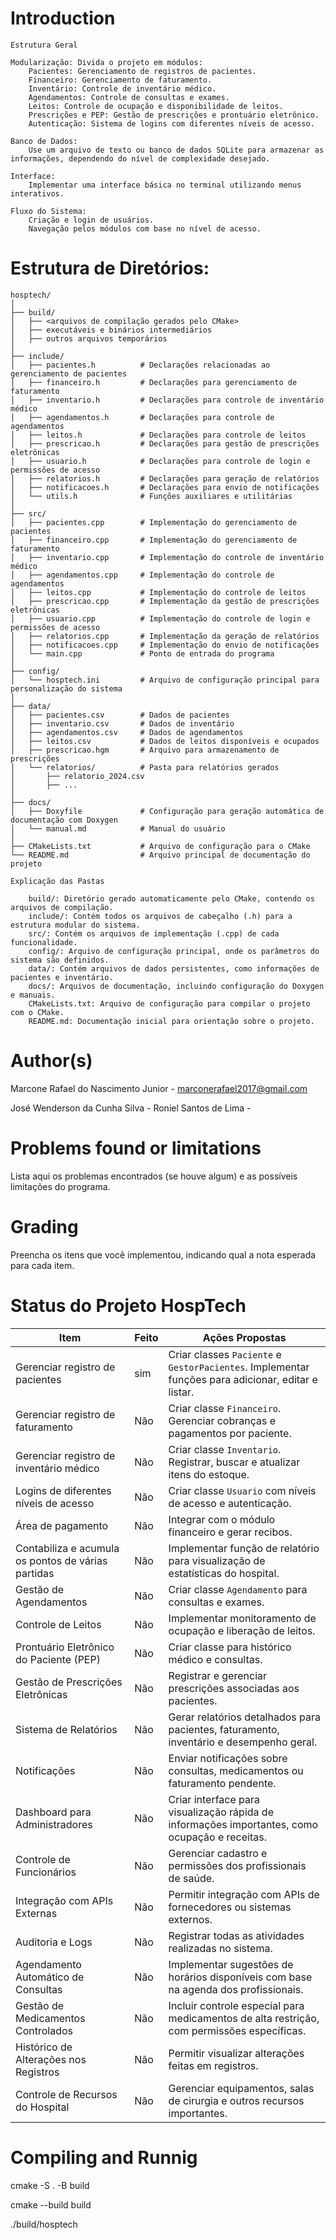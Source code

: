 # Introduction
    Estrutura Geral

    Modularização: Divida o projeto em módulos:
        Pacientes: Gerenciamento de registros de pacientes.
        Financeiro: Gerenciamento de faturamento.
        Inventário: Controle de inventário médico.
        Agendamentos: Controle de consultas e exames.
        Leitos: Controle de ocupação e disponibilidade de leitos.
        Prescrições e PEP: Gestão de prescrições e prontuário eletrônico.
        Autenticação: Sistema de logins com diferentes níveis de acesso.

    Banco de Dados:
        Use um arquivo de texto ou banco de dados SQLite para armazenar as informações, dependendo do nível de complexidade desejado.

    Interface:
        Implementar uma interface básica no terminal utilizando menus interativos.

    Fluxo do Sistema:
        Criação e login de usuários.
        Navegação pelos módulos com base no nível de acesso.
# Estrutura de Diretórios:

    hosptech/
    │
    ├── build/
    │   ├── <arquivos de compilação gerados pelo CMake>
    │   ├── executáveis e binários intermediários
    │   ├── outros arquivos temporários
    │
    ├── include/
    │   ├── pacientes.h          # Declarações relacionadas ao gerenciamento de pacientes
    │   ├── financeiro.h         # Declarações para gerenciamento de faturamento
    │   ├── inventario.h         # Declarações para controle de inventário médico
    │   ├── agendamentos.h       # Declarações para controle de agendamentos
    │   ├── leitos.h             # Declarações para controle de leitos
    │   ├── prescricao.h         # Declarações para gestão de prescrições eletrônicas
    │   ├── usuario.h            # Declarações para controle de login e permissões de acesso
    │   ├── relatorios.h         # Declarações para geração de relatórios
    │   ├── notificacoes.h       # Declarações para envio de notificações
    │   └── utils.h              # Funções auxiliares e utilitárias
    │
    ├── src/
    │   ├── pacientes.cpp        # Implementação do gerenciamento de pacientes
    │   ├── financeiro.cpp       # Implementação do gerenciamento de faturamento
    │   ├── inventario.cpp       # Implementação do controle de inventário médico
    │   ├── agendamentos.cpp     # Implementação do controle de agendamentos
    │   ├── leitos.cpp           # Implementação do controle de leitos
    │   ├── prescricao.cpp       # Implementação da gestão de prescrições eletrônicas
    │   ├── usuario.cpp          # Implementação do controle de login e permissões de acesso
    │   ├── relatorios.cpp       # Implementação da geração de relatórios
    │   ├── notificacoes.cpp     # Implementação do envio de notificações
    │   └── main.cpp             # Ponto de entrada do programa
    │
    ├── config/
    │   └── hosptech.ini         # Arquivo de configuração principal para personalização do sistema
    │
    ├── data/
    │   ├── pacientes.csv        # Dados de pacientes
    │   ├── inventario.csv       # Dados de inventário
    │   ├── agendamentos.csv     # Dados de agendamentos
    │   ├── leitos.csv           # Dados de leitos disponíveis e ocupados
    │   ├── prescricao.hgm       # Arquivo para armazenamento de prescrições
    │   └── relatorios/          # Pasta para relatórios gerados
    │       ├── relatorio_2024.csv
    │       ├── ...
    │
    ├── docs/
    │   ├── Doxyfile             # Configuração para geração automática de documentação com Doxygen
    │   └── manual.md            # Manual do usuário
    │
    ├── CMakeLists.txt           # Arquivo de configuração para o CMake
    └── README.md                # Arquivo principal de documentação do projeto

    Explicação das Pastas

        build/: Diretório gerado automaticamente pelo CMake, contendo os arquivos de compilação.
        include/: Contém todos os arquivos de cabeçalho (.h) para a estrutura modular do sistema.
        src/: Contém os arquivos de implementação (.cpp) de cada funcionalidade.
        config/: Arquivo de configuração principal, onde os parâmetros do sistema são definidos.
        data/: Contém arquivos de dados persistentes, como informações de pacientes e inventário.
        docs/: Arquivos de documentação, incluindo configuração do Doxygen e manuais.
        CMakeLists.txt: Arquivo de configuração para compilar o projeto com o CMake.
        README.md: Documentação inicial para orientação sobre o projeto.


# Author(s)
Marcone Rafael do Nascimento Junior - marconerafael2017@gmail.com

José Wenderson da Cunha Silva - 
Roniel Santos de Lima  - 
# Problems found or limitations

<!-- TODO -->

Lista aqui os problemas encontrados (se houve algum) e as
possíveis limitações do programa.

# Grading

<!-- TODO -->

Preencha os itens que você implementou, indicando qual a nota esperada para cada item.
# Status do Projeto HospTech

| **Item**                                           | **Feito** | **Ações Propostas**                                                                            |
|----------------------------------------------------|-----------|-----------------------------------------------------------------------------------------------|
| Gerenciar registro de pacientes                    | sim       | Criar classes `Paciente` e `GestorPacientes`. Implementar funções para adicionar, editar e listar. |
| Gerenciar registro de faturamento                  | Não       | Criar classe `Financeiro`. Gerenciar cobranças e pagamentos por paciente.                     |
| Gerenciar registro de inventário médico            | Não       | Criar classe `Inventario`. Registrar, buscar e atualizar itens do estoque.                    |
| Logins de diferentes níveis de acesso              | Não       | Criar classe `Usuario` com níveis de acesso e autenticação.                                    |
| Área de pagamento                                  | Não       | Integrar com o módulo financeiro e gerar recibos.                                             |
| Contabiliza e acumula os pontos de várias partidas | Não       | Implementar função de relatório para visualização de estatísticas do hospital.                |
| Gestão de Agendamentos                             | Não       | Criar classe `Agendamento` para consultas e exames.                                           |
| Controle de Leitos                                 | Não       | Implementar monitoramento de ocupação e liberação de leitos.                                  |
| Prontuário Eletrônico do Paciente (PEP)            | Não       | Criar classe para histórico médico e consultas.                                               |
| Gestão de Prescrições Eletrônicas                  | Não       | Registrar e gerenciar prescrições associadas aos pacientes.                                   |
| Sistema de Relatórios                              | Não       | Gerar relatórios detalhados para pacientes, faturamento, inventário e desempenho geral.       |
| Notificações                                       | Não       | Enviar notificações sobre consultas, medicamentos ou faturamento pendente.                   |
| Dashboard para Administradores                     | Não       | Criar interface para visualização rápida de informações importantes, como ocupação e receitas. |
| Controle de Funcionários                           | Não       | Gerenciar cadastro e permissões dos profissionais de saúde.                                   |
| Integração com APIs Externas                       | Não       | Permitir integração com APIs de fornecedores ou sistemas externos.                            |
| Auditoria e Logs                                   | Não       | Registrar todas as atividades realizadas no sistema.                                          |
| Agendamento Automático de Consultas                | Não       | Implementar sugestões de horários disponíveis com base na agenda dos profissionais.           |
| Gestão de Medicamentos Controlados                 | Não       | Incluir controle especial para medicamentos de alta restrição, com permissões específicas.    |
| Histórico de Alterações nos Registros              | Não       | Permitir visualizar alterações feitas em registros.                                           |
| Controle de Recursos do Hospital                   | Não       | Gerenciar equipamentos, salas de cirurgia e outros recursos importantes.                      |


# Compiling and Runnig

<!-- TODO -->



cmake -S . -B build

cmake --build build

./build/hosptech